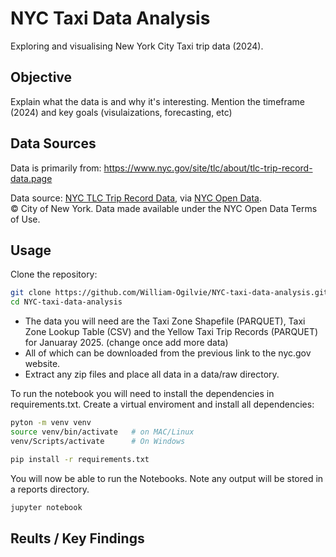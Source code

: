 # NYC Taxi Data Analysis
Exploring and visualising New York City Taxi trip data (2024). 

## Objective
Explain what the data is and why it's interesting.
Mention the timeframe (2024) and key goals (visulaizations, forecasting, etc)

## Data Sources
Data is primarily from:
https://www.nyc.gov/site/tlc/about/tlc-trip-record-data.page

Data source: [NYC TLC Trip Record Data](https://www.nyc.gov/site/tlc/about/tlc-trip-record-data.page), 
via [NYC Open Data](https://opendata.cityofnewyork.us/).  
© City of New York. Data made available under the NYC Open Data Terms of Use.

## Usage

Clone the repository:
```bash
git clone https://github.com/William-Ogilvie/NYC-taxi-data-analysis.git
cd NYC-taxi-data-analysis
```

- The data you will need are the Taxi Zone Shapefile (PARQUET), Taxi Zone Lookup Table (CSV) and the Yellow Taxi Trip Records (PARQUET) for Januaray 2025. (change once add more data)
- All of which can be downloaded from the previous link to the nyc.gov website.
- Extract any zip files and place all data in a data/raw directory.

To run the notebook you will need to install the dependencies in requirements.txt. Create a virtual enviroment and install all dependencies:

```bash
pyton -m venv venv
source venv/bin/activate   # on MAC/Linux
venv/Scripts/activate      # On Windows
```
```bash
pip install -r requirements.txt
```

You will now be able to run the Notebooks. Note any output will be stored in a reports directory. 

```bash
jupyter notebook
```

## Reults / Key Findings
